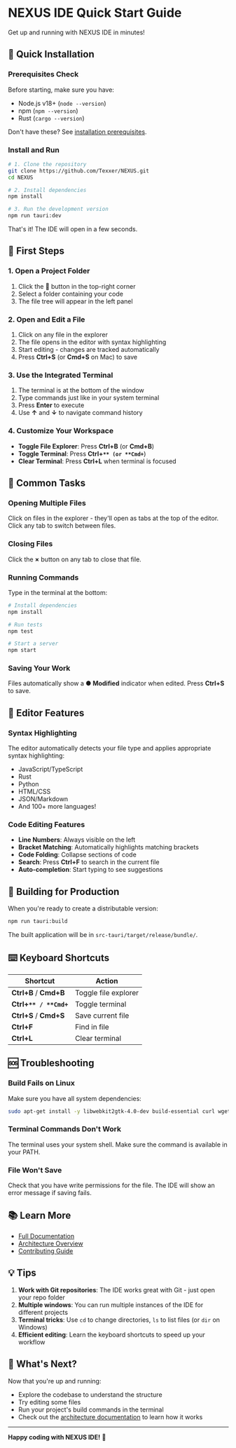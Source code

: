# NEXUS IDE Quick Start Guide

Get up and running with NEXUS IDE in minutes!

## 🚀 Quick Installation

### Prerequisites Check

Before starting, make sure you have:
- Node.js v18+ (`node --version`)
- npm (`npm --version`)
- Rust (`cargo --version`)

Don't have these? See [installation prerequisites](README.md#prerequisites).

### Install and Run

```bash
# 1. Clone the repository
git clone https://github.com/Texxer/NEXUS.git
cd NEXUS

# 2. Install dependencies
npm install

# 3. Run the development version
npm run tauri:dev
```

That's it! The IDE will open in a few seconds.

## 🎯 First Steps

### 1. Open a Project Folder

1. Click the **📂** button in the top-right corner
2. Select a folder containing your code
3. The file tree will appear in the left panel

### 2. Open and Edit a File

1. Click on any file in the explorer
2. The file opens in the editor with syntax highlighting
3. Start editing - changes are tracked automatically
4. Press **Ctrl+S** (or **Cmd+S** on Mac) to save

### 3. Use the Integrated Terminal

1. The terminal is at the bottom of the window
2. Type commands just like in your system terminal
3. Press **Enter** to execute
4. Use **↑** and **↓** to navigate command history

### 4. Customize Your Workspace

- **Toggle File Explorer**: Press **Ctrl+B** (or **Cmd+B**)
- **Toggle Terminal**: Press **Ctrl+`** (or **Cmd+`**)
- **Clear Terminal**: Press **Ctrl+L** when terminal is focused

## 📝 Common Tasks

### Opening Multiple Files

Click on files in the explorer - they'll open as tabs at the top of the editor. Click any tab to switch between files.

### Closing Files

Click the **×** button on any tab to close that file.

### Running Commands

Type in the terminal at the bottom:
```bash
# Install dependencies
npm install

# Run tests
npm test

# Start a server
npm start
```

### Saving Your Work

Files automatically show a **● Modified** indicator when edited. Press **Ctrl+S** to save.

## 🎨 Editor Features

### Syntax Highlighting

The editor automatically detects your file type and applies appropriate syntax highlighting:
- JavaScript/TypeScript
- Rust
- Python
- HTML/CSS
- JSON/Markdown
- And 100+ more languages!

### Code Editing Features

- **Line Numbers**: Always visible on the left
- **Bracket Matching**: Automatically highlights matching brackets
- **Code Folding**: Collapse sections of code
- **Search**: Press **Ctrl+F** to search in the current file
- **Auto-completion**: Start typing to see suggestions

## 🔧 Building for Production

When you're ready to create a distributable version:

```bash
npm run tauri:build
```

The built application will be in `src-tauri/target/release/bundle/`.

## ⌨️ Keyboard Shortcuts

| Shortcut | Action |
|----------|--------|
| **Ctrl+B** / **Cmd+B** | Toggle file explorer |
| **Ctrl+`** / **Cmd+`** | Toggle terminal |
| **Ctrl+S** / **Cmd+S** | Save current file |
| **Ctrl+F** | Find in file |
| **Ctrl+L** | Clear terminal |

## 🆘 Troubleshooting

### Build Fails on Linux

Make sure you have all system dependencies:
```bash
sudo apt-get install -y libwebkit2gtk-4.0-dev build-essential curl wget file libssl-dev libgtk-3-dev libayatana-appindicator3-dev librsvg2-dev
```

### Terminal Commands Don't Work

The terminal uses your system shell. Make sure the command is available in your PATH.

### File Won't Save

Check that you have write permissions for the file. The IDE will show an error message if saving fails.

## 📚 Learn More

- [Full Documentation](README.md)
- [Architecture Overview](ARCHITECTURE.md)
- [Contributing Guide](CONTRIBUTING.md)

## 💡 Tips

1. **Work with Git repositories**: The IDE works great with Git - just open your repo folder
2. **Multiple windows**: You can run multiple instances of the IDE for different projects
3. **Terminal tricks**: Use `cd` to change directories, `ls` to list files (or `dir` on Windows)
4. **Efficient editing**: Learn the keyboard shortcuts to speed up your workflow

## 🎉 What's Next?

Now that you're up and running:
- Explore the codebase to understand the structure
- Try editing some files
- Run your project's build commands in the terminal
- Check out the [architecture documentation](ARCHITECTURE.md) to learn how it works

---

**Happy coding with NEXUS IDE!** 🚀
